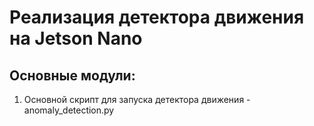 # Реализация детектора движения на Jetson Nano

## Основные модули:
1. Основной скрипт для запуска детектора движения - anomaly_detection.py
